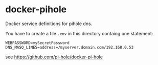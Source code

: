 # docker-pihole

Docker service definitions for pihole dns.

You have to create a file `.env` in this directory containg one statement:

```
WEBPASSWORD=mySecretPassword
DNS_MASQ_LINES=address=/myserver.domain.com/192.168.0.53
```

see https://github.com/pi-hole/docker-pi-hole
